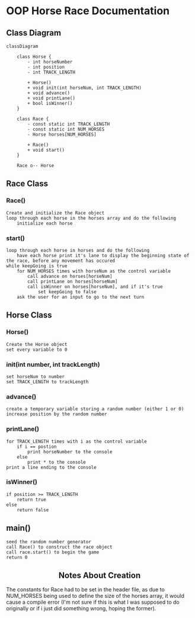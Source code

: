 # OOP Horse Race Documentation

## Class Diagram
```mermaid
classDiagram

    class Horse {
        - int horseNumber
        - int position
        - int TRACK_LENGTH

        + Horse()
        + void init(int horseNum, int TRACK_LENGTH)
        + void advance()
        + void printLane()
        + bool isWinner()
    }

    class Race {
        - const static int TRACK_LENGTH
        - const static int NUM_HORSES
        - Horse horses[NUM_HORSES]

        + Race()
        + void start()
    }

    Race o-- Horse
```

## Race Class

### Race()
    Create and initialize the Race object
    loop through each horse in the horses array and do the following
        initialize each horse
### start()
    loop through each horse in horses and do the following
        have each horse print it's lane to display the beginning state of the race, before any movement has occured
    while keepGoing is true
        for NUM_HORSES times with horseNum as the control variable
            call advance on horses[horseNum]
            call printLane on horses[horseNum]
            call isWinner on horses[horseNum], and if it's true
                set keepGoing to false
        ask the user for an input to go to the next turn

## Horse Class

### Horse()
    Create the Horse object
    set every variable to 0
### init(int number, int trackLength)
    set horseNum to number
    set TRACK_LENGTH to trackLength
### advance()
    create a temporary variable storing a random number (either 1 or 0)
    increase position by the random number
### printLane()
    for TRACK_LENGTH times with i as the control variable
        if i == postion
            print horseNumber to the console
        else
            print * to the console
    print a line ending to the console
### isWinner()
    if position >= TRACK_LENGTH
        return true
    else
        return false

## main()
    seed the random number generator
    call Race() to construct the race object
    call race.start() to begin the game
    return 0

## <center> Notes About Creation
The constants for Race had to be set in the header file, as due to NUM_HORSES being used to define the size of the horses array, it would cause a compile error (I'm not sure if this is what I was supposed to do originally or if i just did something wrong, hoping the former).
